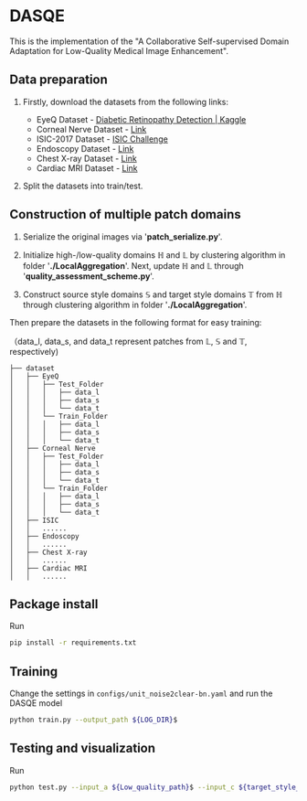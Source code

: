 # DASQE

This is the implementation of the  "A Collaborative Self-supervised Domain Adaptation for Low-Quality Medical Image Enhancement". 

## Data preparation

1. Firstly, download the datasets from the following links:
   
   * EyeQ Dataset - [Diabetic Retinopathy Detection | Kaggle](https://www.kaggle.com/c/diabetic-retinopathy-detection)
   * Corneal Nerve Dataset - [Link](http://bioimlab.dei.unipd.it/)
   * ISIC-2017 Dataset - [ISIC Challenge](https://challenge.isic-archive.com/data/#2017)
   * Endoscopy Dataset - [Link](https://www.ncbi.nlm.nih.gov/pmc/articles/PMC5549472/)
   * Chest X-ray Dataset - [Link](https://nihcc.app.box.com/v/ChestXray-NIHCC)
   * Cardiac MRI Dataset - [Link](https://www.cardiacatlas.org/amrg-cardiac-atlas/)

2. Split the datasets into train/test.

## Construction of multiple patch domains

1. Serialize the original images via '**patch_serialize.py**'.

2. Initialize high-/low-quality domains $\mathbb{H}$ and $\mathbb{L}$ by clustering algorithm in folder '**./LocalAggregation**'. Next, update $\mathbb{H}$ and $\mathbb{L}$ through '**quality_assessment_scheme.py**'.

3. Construct source style domains $\mathbb{S}$  and target style domains $\mathbb{T}$ from $\mathbb{H}$ through clustering algorithm in folder '**./LocalAggregation**'.

Then prepare the datasets in the following format for easy training: 

（data_l, data_s, and data_t represent patches from $\mathbb{L}$, $\mathbb{S}$ and $\mathbb{T}$, respectively)

```angular2html
├── dataset
│   ├── EyeQ
│   │   ├── Test_Folder
│   │   │   ├── data_l  
│   │   │   ├── data_s
│   │   │   └── data_t
│   │   └── Train_Folder
│   │   │   ├── data_l
│   │   │   ├── data_s
│   │   │   └── data_t
│   ├── Corneal Nerve
│   │   ├── Test_Folder
│   │   │   ├── data_l
│   │   │   ├── data_s
│   │   │   └── data_t
│   │   └── Train_Folder
│   │   │   ├── data_l
│   │   │   ├── data_s
│   │   │   └── data_t
│   ├── ISIC
│   │   ......
│   ├── Endoscopy
│   │   ......
│   ├── Chest X-ray
│   │   ......
│   ├── Cardiac MRI
│   │   ......
```

## Package install

Run

```bash
pip install -r requirements.txt
```

## Training

Change the settings in `configs/unit_noise2clear-bn.yaml` and run the DASQE model

```bash
python train.py --output_path ${LOG_DIR}$
```

## Testing and visualization

Run 

```bash
python test.py --input_a ${Low_quality_path}$ --input_c ${target_style_path}$ --output_folder ${output_image_path}$ --checkpoint ${pretrain_model_path}$ --psnr
```
